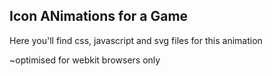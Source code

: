 ## Icon ANimations for a Game

Here you'll find css, javascript and svg files for this animation

~optimised for webkit browsers only
